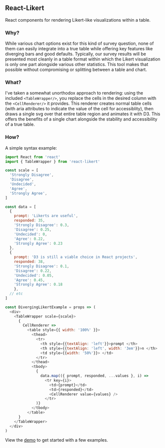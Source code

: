 ## React-Likert

React components for rendering Likert-like visualizations within a table.

### Why?

While various chart options exist for this kind of survey question, none of them can easily integrate into a true table while offering key features like diverging bars and good defaults. Typically, our survey results will be presented most cleanly in a table format within which the Likert visualization is only one part alongside various other statistics. This tool makes that possible without compromising or splitting between a table and chart. 

### What?

I've taken a somewhat unorthodox approach to rendering:  using the included `<TableWrapper/>`, you replace the cells in the desired column with the `<CellRenderer/>` it provides. This renderer creates normal table cells (with aria attributes to indicate the value of the cell for accessiblity), then draws a single svg over that entire table region and animates it with D3. This offers the benefits of a single chart alongside the stability and accessibility of a true table.  

### How?

A simple syntax example: 

```javascript
import React from 'react'
import { TableWrapper } from 'react-likert'

const scale = [
  'Strongly Disagree',
  'Disagree',
  'Undecided',
  'Agree',
  'Strongly Agree',
]

const data = [
  {
    prompt: 'Likerts are useful', 
    responded: 35,
    'Strongly Disagree': 0.3, 
    'Disagree': 0.25, 
    'Undecided': 0, 
    'Agree': 0.22, 
    'Strongly Agree': 0.23 
  },
  { 
    prompt: 'D3 is still a viable choice in React projects',
    responded: 38,
    'Strongly Disagree': 0.1, 
    'Disagree': 0.22, 
    'Undecided': 0.05, 
    'Agree': 0.45, 
    'Strongly Agree': 0.18 
    },
  // etc
]

const DivergingLikertExample = props => (
  <div>
    <TableWrapper scale={scale}>
      {
        CellRenderer => 
          <table style={{ width: '100%' }}>
            <thead>
              <tr>
                <th style={{textAlign: 'left'}}>prompt </th>
                <th style={{textAlign: 'left', width: '3em'}}>n </th>
                <td style={{width: '50%'}}> </td>                
              </tr>
            </thead>
            <tbody>
              {
                data.map(({ prompt, responded, ...values }, i) => 
                  <tr key={i}>
                    <td>{prompt}</td>
                    <td>{responded}</td>
                    <CellRenderer value={values} />
                  </tr>
              )}
            </tbody>
          </table>
      }
    </TableWrapper>
  </div>
)
```

View the [demo](http://jasonphillips.github.io/react-likert/) to get started with a few examples.

